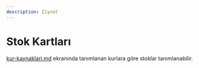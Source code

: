 ```yaml
---
description: Ziynet
---
```


# Stok Kartları

[kur-kaynaklari.md](../../admin/kur-kaynaklari.md "mention") ekranında tanımlanan kurlara göre stoklar tanımlanabilir.



